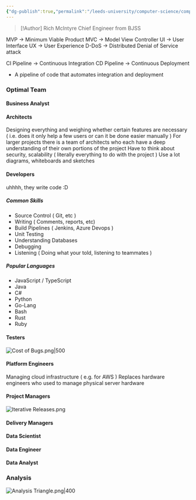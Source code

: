 ```yaml
---
{"dg-publish":true,"permalink":"/leeds-university/computer-science/compulsory-modules/professional-computing/y1-talks/real-life-software-engineering/","tags":["Hidden"]}
---
```


>[!Author]
> Rich McIntyre
> Chief Engineer from BJSS

MVP -> Minimum Viable Product
MVC -> Model View Controller
UI -> User Interface
UX -> User Experience
D-DoS -> Distributed Denial of Service attack

CI Pipeline -> Continuous Integration
CD Pipeline -> Continuous Deployment
- A pipeline of code that automates integration and deployment

### Optimal Team
#### Business Analyst
#### Architects
Designing everything and weighing whether certain features are necessary ( i.e. does it only help a few users or can it be done easier manually )
For larger projects there is a team of architects who each have a deep understanding of their own portions of the project
Have to think about security, scalability ( literally everything to do with the project )
Use a lot diagrams, whiteboards and sketches
#### Developers
uhhhh, they write code :D
##### Common Skills
- Source Control ( Git, etc )
- Writing ( Comments, reports, etc)
- Build Pipelines ( Jenkins, Azure Devops )
- Unit Testing
- Understanding Databases
- Debugging
- Listening ( Doing what your told, listening to teammates )
##### Popular Languages
- JavaScript / TypeScript
- Java
- C#
- Python
- Go-Lang
- Bash
- Rust
- Ruby
#### Testers
![Cost of Bugs.png|500](/img/user/Leeds%20University/Computer%20Science/Compulsory%20Modules/Professional%20Computing/Y1%20Talks/Images/Cost%20of%20Bugs.png)

#### Platform Engineers
Managing cloud infrastructure ( e.g. for AWS )
Replaces hardware engineers who used to manage physical server hardware
#### Project Managers
![Iterative Releases.png](/img/user/Leeds%20University/Computer%20Science/Compulsory%20Modules/Professional%20Computing/Y1%20Talks/Images/Iterative%20Releases.png)
#### Delivery Managers
#### Data Scientist
#### Data Engineer
#### Data Analyst

### Analysis
![Analysis Triangle.png|400](/img/user/Leeds%20University/Computer%20Science/Compulsory%20Modules/Professional%20Computing/Y1%20Talks/Images/Analysis%20Triangle.png)
